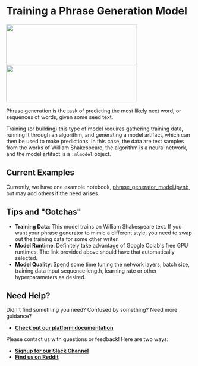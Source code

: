 # Training a Phrase Generation Model
<img src="https://s3.amazonaws.com/keras.io/img/keras-logo-2018-large-1200.png" width="350" height="110"> <img src="https://skafos.ai/wp-content/uploads/2019/05/skafos_horizontal_on_white_beta@1x.svg" width="350" height="100">

Phrase generation is the task of predicting the most likely next word, or sequences of words, given some seed text.

Training (or building) this type of model requires gathering training data, running it through an algorithm, and generating a model artifact, which can then be used to make predictions. In this case, the data are text samples from the works of William Shakespeare, the algorithm is a neural network, and the model artifact is a `.mlmodel` object.

## Current Examples
Currently, we have one example notebook, [phrase_generator_model.ipynb](https://colab.research.google.com/github/skafos/example-ml-apps/blob/master/Keras/coreml/ios/model-building/phrase_generator_model.ipynb), but may add others if the need arises.

## Tips and "Gotchas"
-  **Training Data**: This model trains on William Shakespeare text. If you want your phrase generator to mimic a different style, you need to swap out the training data for some other writer.
-  **Model Runtime**: Definitely take advantage of Google Colab's free GPU runtimes. The link provided above should have that automatically selected.
-  **Model Quality**: Spend some time tuning the network layers, batch size, training data input sequence length, learning rate or other hyperparameters as desired.

## Need Help?
Didn't find something you need? Confused by something? Need more guidance?

- [**Check out our platform documentation**](https://docs.skafos.ai)

Please contact us with questions or feedback! Here are two ways:

-  [**Signup for our Slack Channel**](https://join.slack.com/t/metismachine-skafos/shared_invite/enQtNTAxMzEwOTk2NzA5LThjMmMyY2JkNTkwNDQ1YjgyYjFiY2MyMjRkMzYyM2E4MjUxNTJmYmQyODVhZWM2MjQwMjE5ZGM1Y2YwN2M5ODI)
-  [**Find us on Reddit**](https://reddit.com/r/skafos)
